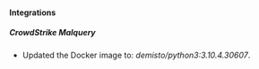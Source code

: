 #### Integrations
##### CrowdStrike Malquery
- Updated the Docker image to: *demisto/python3:3.10.4.30607*.
